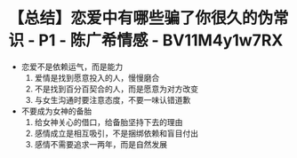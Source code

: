 # 【总结】恋爱中有哪些骗了你很久的伪常识 - P1 - 陈广希情感 - BV11M4y1w7RX

-   恋爱不是依赖运气，而是能力
    1.  爱情是找到愿意投入的人，慢慢磨合
    2.  不是找到百分百契合的人，而是愿意为对方改变
    3.  与女生沟通时要注意态度，不要一味认错道歉
-   不要成为女神的备胎
    1.  给女神关心的借口，给备胎坚持下去的理由
    2.  感情成立是相互吸引，不是捆绑依赖和盲目付出
    3.  感情不需要追求一两年，而是自然发展